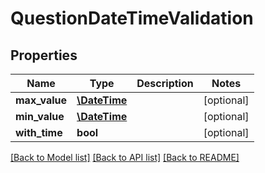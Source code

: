 # QuestionDateTimeValidation

## Properties
Name | Type | Description | Notes
------------ | ------------- | ------------- | -------------
**max_value** | [**\DateTime**](\DateTime.md) |  | [optional] 
**min_value** | [**\DateTime**](\DateTime.md) |  | [optional] 
**with_time** | **bool** |  | [optional] 

[[Back to Model list]](../../README.md#documentation-for-models) [[Back to API list]](../../README.md#documentation-for-api-endpoints) [[Back to README]](../../README.md)

